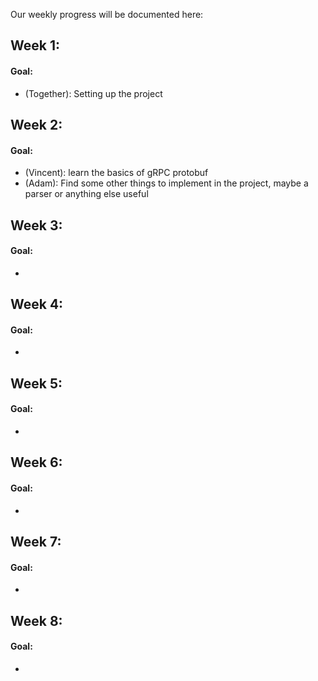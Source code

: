 Our weekly progress will be documented here:

## Week 1:
#### Goal:
* (Together): Setting up the project


## Week 2:
#### Goal:
* (Vincent): learn the basics of gRPC protobuf 
* (Adam):    Find some other things to implement in the project, maybe a parser or anything else useful


## Week 3:
#### Goal:
*


## Week 4:
#### Goal:
*


## Week 5:
#### Goal:
*


## Week 6:
#### Goal:
*



## Week 7:
#### Goal:
*


## Week 8:
#### Goal:
*
